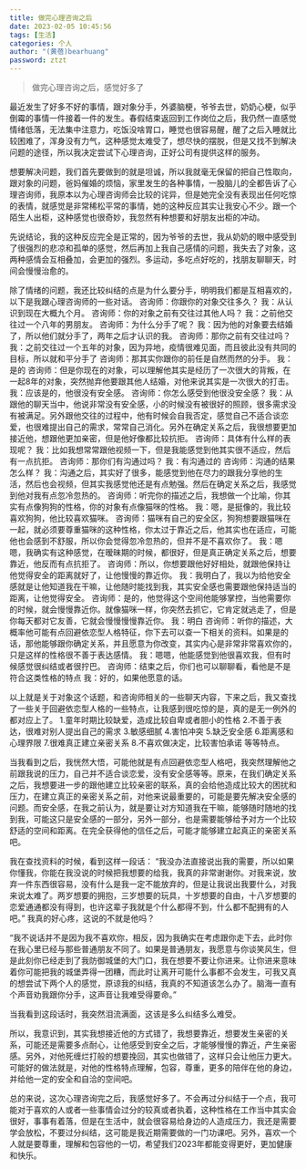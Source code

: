 ```yaml
---
title: 做完心理咨询之后
date: 2023-02-05 10:45:56
tags: [生活]
categories: 个人
author: "(黄蓓)bearhuang"
password: ztzt
---
```


> 做完心理咨询之后，感觉好多了

最近发生了好多不好的事情，跟对象分手，外婆脑梗，爷爷去世，奶奶心梗，似乎倒霉的事情一件接着一件的发生。春假结束返回到工作岗位之后，我仍然一直感觉情绪低落，无法集中注意力，吃饭没啥胃口，睡觉也很容易醒，醒了之后入睡就比较困难了，浑身没有力气，这种感觉太难受了，想尽快的摆脱，但是又找不到解决问题的途径，所以我决定尝试下心理咨询，正好公司有提供这样的服务。

想要解决问题，我们首先要做到的就是坦诚，所以我就毫无保留的把自己性取向，跟对象的问题，爸妈催婚的烦恼，家里发生的各种事情，一股脑儿的全都告诉了心理咨询师，我原本以为心理咨询师会比较的诧异，但是她完全没有表现出任何吃惊的表情，就感觉是非常稀松平常的事情，她的这种反应其实让我安心不少。跟一个陌生人出柜，这种感觉也很奇妙，我忽然有种想要和好朋友出柜的冲动。

先说结论，我的这种反应完全是正常的，因为爷爷的去世，我从奶奶的眼中感受到了很强烈的悲凉和孤单的感觉，然后再加上我自己感情的问题，我失去了对象，这两种感情会互相叠加，会更加的强烈。多运动，多吃点好吃的，找朋友聊聊天，时间会慢慢治愈的。

除了情绪的问题，我还比较纠结的点是为什么要分手，明明我们都是互相喜欢的，以下是我跟心理咨询师的一些对话。
咨询师：你跟你的对象交往多久？
我：从认识到现在大概九个月。
咨询师：你的对象之前有交往过其他人吗？
我：之前他交往过一个八年的男朋友。
咨询师：为什么分手了呢？
我：因为他的对象要去结婚了，所以他们就分手了，两年之后才认识的我。
咨询师：那你之前有交往过吗？
我：之前交往过一个五年的对象，因为异地，疫情很难见面，而且彼此没有共同的目标，所以就和平分手了
咨询师：那其实你跟你的前任是自然而然的分手。
我：是的
咨询师：但是你现在的对象，可以理解他其实是经历了一次很大的背叛，在一起8年的对象，突然抛弃他要跟其他人结婚，对他来说其实是一次很大的打击。
我：应该是的，他很没有安全感。
咨询师：你怎么感受到他很没安全感？
我：从跟他的聊天当中，他说非常没有安全感，小的时候没有被很好的照顾，很多需求没有被满足。另外跟他交往的过程中，他有时候会自我否定，感觉自己不适合谈恋爱，也很难提出自己的需求，常常自己消化。另外在确定关系之后，我很想要更加接近他，想跟他更加亲密，但是他好像都比较抗拒。
咨询师：具体有什么样的表现呢？
我：比如我想常常跟他视频一下，但是我能感觉到他其实很不适应，然后有一点抗拒。
咨询师：那你们有沟通过吗？
我：有沟通过的
咨询师：沟通的结果怎么样？
我：沟通之后，其实好了很多，能感觉到他在尽力的跟我分享他的生活，然后也会视频，但其实我感觉他还是有点勉强。然后在确定关系之后，我感觉到他对我有点忽冷忽热的。
咨询师：听完你的描述之后，我想做一个比喻，你其实有点像狗狗的性格，你的对象有点像猫咪的性格。
我：嗯，是挺像的，我比较喜欢狗狗，他比较喜欢猫咪。
咨询师：猫咪有自己的安全区，狗狗想要跟猫咪在一起，就必须要尊重猫咪的这种性格，你太过于靠近之后，他其实也在适应，可能他也会感到不舒服，所以你会觉得忽冷忽热的，但并不是不喜欢你了。
我：嗯嗯，我确实有这种感觉，在暧昧期的时候，都很好，但是真正确定关系之后，想要靠近，他反而有点抗拒了。
咨询师：所以，你想要跟他好好相处，就跟他保持让他觉得安全的距离就好了，让他慢慢的靠近你。
我：我明白了，我以为给他安全感就是让他知道我在干嘛，让他随时能找到我，其实安全感也需要跟他保持适当的距离，让他觉得安全。
咨询师：是的，他觉得这个空间他能够掌控，当他需要你的时候，就会慢慢靠近你。就像猫咪一样，你突然去抓它，它肯定就逃走了，但是你每天都对它友善，它就会慢慢慢慢靠近你。
我：明白
咨询师：听你的描述，大概率他可能有点回避依恋型人格特征，你下去可以查一下相关的资料。如果是的话，那他能够跟你确定关系，并且愿意为你改变，其实内心是非常非常喜欢你的，只是这样的性格很不善于表达感情。
我：嗯嗯，他能感觉到他很喜欢我，但有时候感觉很纠结或者很拧巴。
咨询师：结束之后，你们也可以聊聊看，看他是不是符合这类性格的特点
我：好的，如果他愿意的话。

以上就是关于对象这个话题，和咨询师相关的一些聊天内容，下来之后，我又查找了一些关于回避依恋型人格的一些特点，让我感到很吃惊的是，真的是无一例外的都对应上了。
1.童年时期比较缺爱，造成比较自卑或者胆小的性格 
 2.不善于表达，很难对别人提出自己的需求 
3.敏感细腻 
 4.害怕冲突
5.缺乏安全感
 6.距离感和心理界限
7.很难真正建立亲密关系
 8.不喜欢做决定，比较害怕承诺
等等特点。

当我看到之后，我恍然大悟，可能他就是有点回避依恋型人格吧，我突然理解他之前跟我说的压力，自己并不适合谈恋爱，没有安全感等等。原来，在我们确定关系之后，我想要进一步的跟他建立比较亲密的联系，真的会给他造成比较大的困扰和压力，在建立真正的亲密关系之前，对他来说最重要的，可能是要先解决安全感的问题。而安全感，在我之前认为，就是要让对方知道我在干嘛，能够随时随地的找到我，可能这只是安全感的一部分，另外一部分，也是需要能够给予对方一个比较舒适的空间和距离。在完全获得他的信任之后，可能才能够建立起真正的亲密关系吧。

我在查找资料的时候，看到这样一段话：
“我没办法直接说出我的需要，所以如果你懂我，你能在我没说的时候把我想要的给我，我真的非常谢谢你。对我来说，放弃一件东西很容易，没有什么是我一定不能放弃的，但是让我说出我要什么，对我来说太难了。两岁想要的拥抱，三岁想要的玩具，十岁想要的自由，十八岁想要的恋爱通通都没有得到，也许这辈子我就是个什么都得不到，什么都不配拥有的人吧。”
我真的好心疼，这说的不就是他吗？

“我不说话并不是因为我不喜欢你，相反，因为我确实在考虑跟你走下去，此时你在我心里已经与那些普通朋友不同了。如果是普通朋友，我愿意与你谈笑风生，但是此刻你已经走到了我防御城堡的大门口，我在想要不要让你进来。让你进来意味着你可能把我的城堡弄得一团糟，而此时让离开可能什么事都不会发生，可我又真的想尝试下两个人的感觉，原谅我的纠结，我真的不知道该怎么办了。脑海一直有个声音劝我跟你分手，这声音让我难受得要命。”

当我看到这段话时，我突然泪流满面，这该是多么纠结多么难受。

所以，我意识到，其实我想接近他的方式错了，我想要靠近，想要发生亲密的关系，可能还是需要多点耐心，让他感受到安全之后，才能够慢慢的靠近，产生亲密感。另外，对他死缠烂打般的想要挽回，其实也做错了，这样只会让他压力更大。可能好的做法就是，对他的性格特点理解，包容，尊重，更多的陪伴在他的身边，并给他一定的安全和自洽的空间吧。

总的来说，这次心理咨询完之后，我感觉好多了。不会再过分纠结于一个点，我可能对于喜欢的人或者一些事情会过分的较真或者执着，这种性格在工作当中其实会很好，事事有着落，但是在生活中，就会很容易给身边的人造成压力，我还是需要学会放松，不要过分纠结，这可能是我近期需要做的一门功课吧。另外，喜欢一个人就是要尊重，理解和包容他的一切，希望我们2023年都能变得更好，更加健康和快乐。
